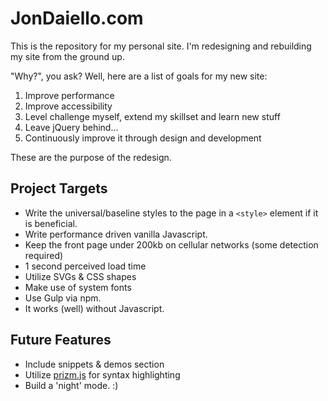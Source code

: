 # JonDaiello.com
This is the repository for my personal site. I'm redesigning and rebuilding my site from the ground up. 

"Why?", you ask? Well, here are a list of goals for my new site:

1. Improve performance
2. Improve accessibility
3. Level challenge myself, extend my skillset and learn new stuff
4. Leave jQuery behind...
5. Continuously improve it through design and development

These are the purpose of the redesign.

## Project Targets
- Write the universal/baseline styles to the page in a `<style>` element if it is beneficial.
- Write performance driven vanilla Javascript.
- Keep the front page under 200kb on cellular networks (some detection required)
- 1 second perceived load time
- Utilize SVGs & CSS shapes
- Make use of system fonts
- Use Gulp via npm.
- It works (well) without Javascript.

## Future Features
- Include snippets & demos section
- Utilize [prizm.js](http://prismjs.com/) for syntax highlighting
- Build a 'night' mode. :)
